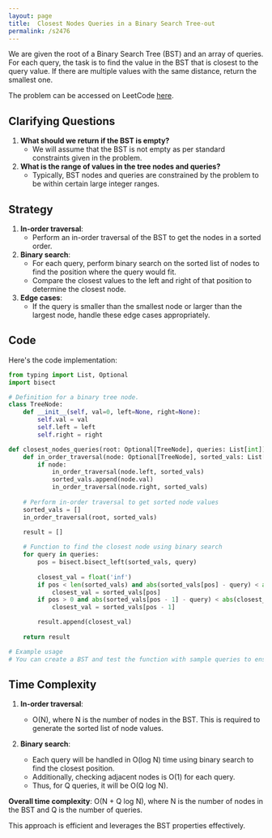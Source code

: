 ```yaml
---
layout: page
title:  Closest Nodes Queries in a Binary Search Tree-out
permalink: /s2476
---
```


We are given the root of a Binary Search Tree (BST) and an array of queries. For each query, the task is to find the value in the BST that is closest to the query value. If there are multiple values with the same distance, return the smallest one.

The problem can be accessed on LeetCode [here](https://leetcode.com/problems/closest-nodes-queries-in-a-binary-search-tree/).

## Clarifying Questions

1. **What should we return if the BST is empty?**
   - We will assume that the BST is not empty as per standard constraints given in the problem.
2. **What is the range of values in the tree nodes and queries?**
   - Typically, BST nodes and queries are constrained by the problem to be within certain large integer ranges.

## Strategy

1. **In-order traversal**:
   - Perform an in-order traversal of the BST to get the nodes in a sorted order.
2. **Binary search**:
   - For each query, perform binary search on the sorted list of nodes to find the position where the query would fit.
   - Compare the closest values to the left and right of that position to determine the closest node.
3. **Edge cases**:
   - If the query is smaller than the smallest node or larger than the largest node, handle these edge cases appropriately.

## Code

Here's the code implementation:

```python
from typing import List, Optional
import bisect

# Definition for a binary tree node.
class TreeNode:
    def __init__(self, val=0, left=None, right=None):
        self.val = val
        self.left = left
        self.right = right

def closest_nodes_queries(root: Optional[TreeNode], queries: List[int]) -> List[int]:
    def in_order_traversal(node: Optional[TreeNode], sorted_vals: List[int]) -> None:
        if node:
            in_order_traversal(node.left, sorted_vals)
            sorted_vals.append(node.val)
            in_order_traversal(node.right, sorted_vals)
    
    # Perform in-order traversal to get sorted node values
    sorted_vals = []
    in_order_traversal(root, sorted_vals)
    
    result = []

    # Function to find the closest node using binary search
    for query in queries:
        pos = bisect.bisect_left(sorted_vals, query)
        
        closest_val = float('inf')
        if pos < len(sorted_vals) and abs(sorted_vals[pos] - query) < abs(closest_val - query):
            closest_val = sorted_vals[pos]
        if pos > 0 and abs(sorted_vals[pos - 1] - query) < abs(closest_val - query):
            closest_val = sorted_vals[pos - 1]

        result.append(closest_val)
    
    return result

# Example usage
# You can create a BST and test the function with sample queries to ensure correctness.
```

## Time Complexity

1. **In-order traversal**: 
   - O(N), where N is the number of nodes in the BST. This is required to generate the sorted list of node values.
   
2. **Binary search**:
   - Each query will be handled in O(log N) time using binary search to find the closest position.
   - Additionally, checking adjacent nodes is O(1) for each query.
   - Thus, for Q queries, it will be O(Q log N).

**Overall time complexity**: O(N + Q log N), where N is the number of nodes in the BST and Q is the number of queries.

This approach is efficient and leverages the BST properties effectively.